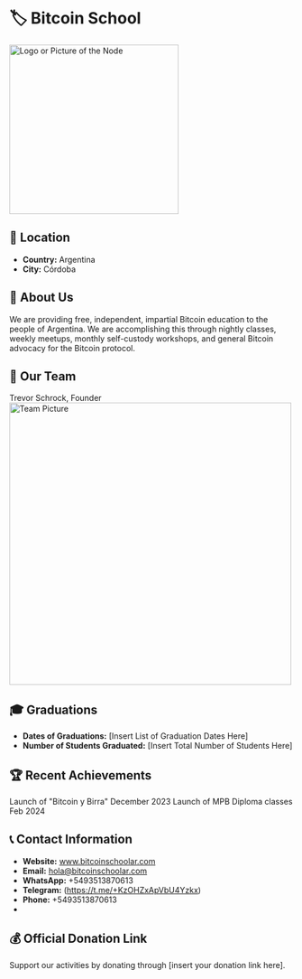 # 🏷️ Bitcoin School
<img src="https://github.com/MyFirstBitcoin/Light-Node-Directory/blob/main/Argentina%20%20--%20Bitcoin%20School/New%20Logo%20(temp).jpeg" width="300" alt="Logo or Picture of the Node"> <!-- 1 picture maximum -->

## 📍 Location
- **Country:** Argentina
- **City:** Córdoba

## 📖 About Us
We are providing free, independent, impartial Bitcoin education to the people of Argentina. We are accomplishing this through nightly classes, weekly meetups, monthly self-custody workshops, and general Bitcoin advocacy for the Bitcoin protocol. 

## 👥 Our Team
Trevor Schrock, Founder
<img src="https://github.com/MyFirstBitcoin/Light-Node-Directory/blob/main/Argentina%20%20--%20Bitcoin%20School/Founder%20Snapshot.png" width="500" alt="Team Picture"> <!-- 1 picture maximum -->

## 🎓 Graduations
- **Dates of Graduations:** [Insert List of Graduation Dates Here]
- **Number of Students Graduated:** [Insert Total Number of Students Here]

## 🏆 Recent Achievements
Launch of "Bitcoin y Birra" December 2023
Launch of MPB Diploma classes Feb 2024 

## 📞 Contact Information
- **Website:** www.bitcoinschoolar.com
- **Email:** hola@bitcoinschoolar.com
- **WhatsApp:** +5493513870613
- **Telegram:** (https://t.me/+KzOHZxApVbU4Yzkx)
- **Phone:** +5493513870613
- 
## 💰 Official Donation Link
Support our activities by donating through [insert your donation link here].


